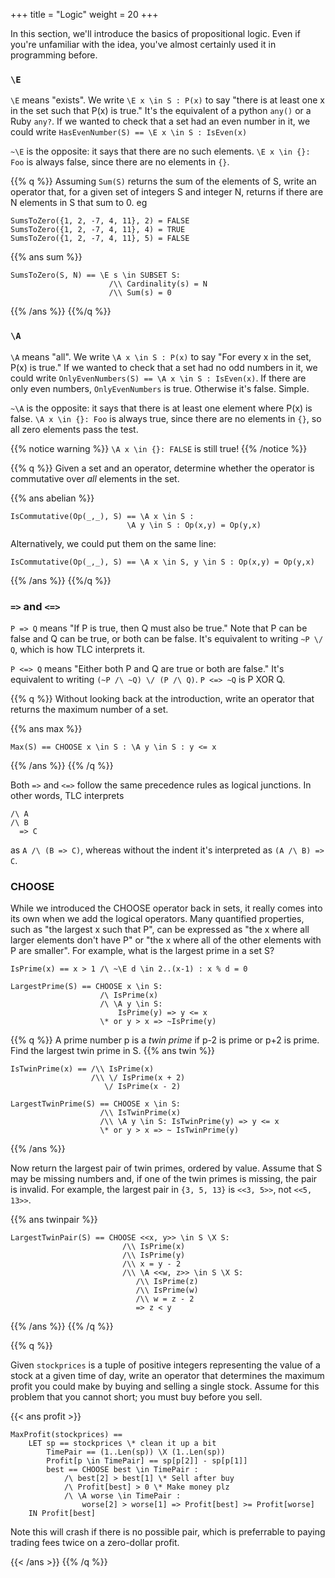 +++
title = "Logic"
weight = 20
+++

In this section, we'll introduce the basics of propositional logic. Even if you're unfamiliar with the idea, you've almost certainly used it in programming before.

### `\E`

`\E` means "exists". We write `\E x \in S : P(x)` to say "there is at least one x in the set such that P(x) is true." It's the equivalent of a python `any()` or a Ruby `any?`. If we wanted to check that a set had an even  number in it, we could write `HasEvenNumber(S) == \E x \in S : IsEven(x)`

`~\E` is the opposite: it says that there are no such elements. `\E x \in {}: Foo` is always false, since there are no elements in `{}`.

{{% q %}}
Assuming `Sum(S)` returns the sum of the elements of S, write an operator that, for a given set of integers S and integer N, returns if there are N elements in S that sum to 0. eg

```tla
SumsToZero({1, 2, -7, 4, 11}, 2) = FALSE
SumsToZero({1, 2, -7, 4, 11}, 4) = TRUE
SumsToZero({1, 2, -7, 4, 11}, 5) = FALSE
```

{{% ans sum %}}
```tla
SumsToZero(S, N) == \E s \in SUBSET S:
                      /\\ Cardinality(s) = N
                      /\\ Sum(s) = 0
```
{{% /ans %}}
{{%/q %}}

### `\A`

`\A` means "all". We write `\A x \in S : P(x)` to say "For every x in the set, P(x) is true." If we wanted to check that a set had no odd numbers in it, we could write `OnlyEvenNumbers(S) == \A x \in S : IsEven(x)`. If there are only even numbers, `OnlyEvenNumbers` is true. Otherwise it's false. Simple.

`~\A` is the opposite: it says that there is at least one element where P(x) is false. `\A x \in {}: Foo` is always true, since there are no elements in `{}`, so all zero elements pass the test.

{{% notice warning %}}
`\A x \in {}: FALSE` is still true!
{{% /notice %}}

{{% q %}}
Given a set and an operator, determine whether the operator is commutative over _all_ elements in the set.

{{% ans abelian %}}
```tla
IsCommutative(Op(_,_), S) == \A x \in S :
                          \A y \in S : Op(x,y) = Op(y,x)
```
Alternatively, we could put them on the same line:
```tla
IsCommutative(Op(_,_), S) == \A x \in S, y \in S : Op(x,y) = Op(y,x)
```
{{% /ans %}}
{{%/q %}}

### `=>` and `<=>`

`P => Q` means "If P is true, then Q must also be true." Note that P can be false and Q can be true, or both can be false. It's equivalent to writing `~P \/ Q`, which is how TLC interprets it.

`P <=> Q` means "Either both P and Q are true or both are false." It's equivalent to writing `(~P /\ ~Q) \/ (P /\ Q)`. `P <=> ~Q` is P XOR Q.

{{% q %}}
Without looking back at the introduction, write an operator that returns the maximum number of a set.

{{% ans max %}}
```tla
Max(S) == CHOOSE x \in S : \A y \in S : y <= x
```
{{% /ans %}}
{{% /q %}}

Both `=>` and `<=>` follow the same precedence rules as logical junctions. In other words, TLC interprets

```
/\ A
/\ B
  => C
```

as `A /\ (B => C)`, whereas without the indent it's interpreted as `(A /\ B) => C`.

### CHOOSE

While we introduced the CHOOSE operator back in sets, it really comes into its own when we add the logical operators. Many quantified properties, such as "the largest x such that P", can be expressed as "the x where all larger elements don't have P" or "the x where all of the other elements with P are smaller". For example, what is the largest prime in a set S?

```tla
IsPrime(x) == x > 1 /\ ~\E d \in 2..(x-1) : x % d = 0

LargestPrime(S) == CHOOSE x \in S:
                    /\ IsPrime(x)
                    /\ \A y \in S:
                        IsPrime(y) => y <= x
                    \* or y > x => ~IsPrime(y)
```

{{% q %}}
A prime number p is a _twin prime_ if p-2 is prime or p+2 is prime. Find the largest twin prime in S.
{{% ans twin %}}

```tla
IsTwinPrime(x) == /\\ IsPrime(x)
                  /\\ \/ IsPrime(x + 2)
                     \/ IsPrime(x - 2)

LargestTwinPrime(S) == CHOOSE x \in S:
                    /\\ IsTwinPrime(x)
                    /\\ \A y \in S: IsTwinPrime(y) => y <= x
                    \* or y > x => ~ IsTwinPrime(y)
```                    
{{% /ans %}}

Now return the largest pair of twin primes, ordered by value. Assume that S may be missing numbers and, if one of the twin primes is missing, the pair is invalid. For example, the largest pair in `{3, 5, 13}` is `<<3, 5>>`, not `<<5, 13>>`.

{{% ans twinpair %}}
```tla
LargestTwinPair(S) == CHOOSE <<x, y>> \in S \X S:
                         /\\ IsPrime(x)
                         /\\ IsPrime(y)
                         /\\ x = y - 2
                         /\\ \A <<w, z>> \in S \X S:
                            /\\ IsPrime(z)
                            /\\ IsPrime(w)
                            /\\ w = z - 2
                            => z < y
```
{{% /ans %}}
{{% /q %}}

{{% q %}}

Given `stockprices` is a tuple of positive integers representing the value of a stock at a given time of day, write an operator that determines the maximum profit you could make by buying and selling a single stock. Assume for this problem that you cannot short; you must buy before you sell.

{{< ans profit >}}
```tla
MaxProfit(stockprices) ==
    LET sp == stockprices \* clean it up a bit
        TimePair == (1..Len(sp)) \X (1..Len(sp))
        Profit[p \in TimePair] == sp[p[2]] - sp[p[1]]
        best == CHOOSE best \in TimePair :
            /\ best[2] > best[1] \* Sell after buy
            /\ Profit[best] > 0 \* Make money plz
            /\ \A worse \in TimePair :
                worse[2] > worse[1] => Profit[best] >= Profit[worse]
    IN Profit[best]
```

Note this will crash if there is no possible pair, which is preferrable to paying trading fees twice on a zero-dollar profit.

{{< /ans >}}
{{% /q %}}

